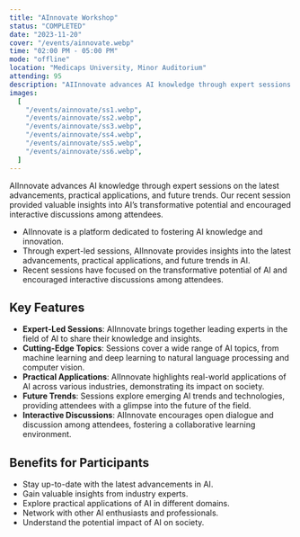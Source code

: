```yaml
---
title: "AInnovate Workshop"
status: "COMPLETED"
date: "2023-11-20"
cover: "/events/ainnovate.webp"
time: "02:00 PM - 05:00 PM"
mode: "offline"
location: "Medicaps University, Minor Auditorium"
attending: 95
description: "AIInnovate advances AI knowledge through expert sessions on the latest advancements, practical applications, and future trends. Our recent session provided valuable insights into AI’s transformative potential and encouraged interactive discussions among attendees."
images:
  [
    "/events/ainnovate/ss1.webp",
    "/events/ainnovate/ss2.webp",
    "/events/ainnovate/ss3.webp",
    "/events/ainnovate/ss4.webp",
    "/events/ainnovate/ss5.webp",
    "/events/ainnovate/ss6.webp",
  ]
---
```


AIInnovate advances AI knowledge through expert sessions on the latest advancements, practical applications, and future trends. Our recent session provided valuable insights into AI’s transformative potential and encouraged interactive discussions among attendees.

- AIInnovate is a platform dedicated to fostering AI knowledge and innovation.
- Through expert-led sessions, AIInnovate provides insights into the latest advancements, practical applications,
  and future trends in AI.
- Recent sessions have focused on the transformative potential of AI and encouraged interactive discussions
  among attendees.

## Key Features

- **Expert-Led Sessions**: AIInnovate brings together leading experts in the field of AI to share their knowledge and insights.
- **Cutting-Edge Topics**: Sessions cover a wide range of AI topics, from machine learning and deep learning to natural language processing and computer vision.
- **Practical Applications**: AIInnovate highlights real-world applications of AI across various industries, demonstrating its impact on society.
- **Future Trends**: Sessions explore emerging AI trends and technologies, providing attendees with a glimpse into the future of the field.
- **Interactive Discussions**: AIInnovate encourages open dialogue and discussion among attendees, fostering a collaborative learning environment.

## Benefits for Participants

- Stay up-to-date with the latest advancements in AI.
- Gain valuable insights from industry experts.
- Explore practical applications of AI in different domains.
- Network with other AI enthusiasts and professionals.
- Understand the potential impact of AI on society.
